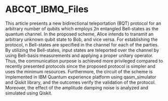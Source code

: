 # ABCQT_IBMQ_Files
This article presents a new bidirectional teleportation (BQT) protocol for an arbitrary number of qubits which employs 2n entangled Bell-states as the quantum channel. In the proposed scheme, Alice intends to transmit an arbitrary unknown qubit state to Bob, and vice versa. For establishing the protocol, n Bell-states are specified in the channel for each of the parties. By utilizing the Bell-states, input states are teleported over the channel by using Bell-basis measurements and applying a proper unitary operator. Thus, the communication purpose is achieved more privileged compared to recently presented protocols since the proposed protocol is simpler and uses the minimum resources. Furthermore, the circuit of the scheme is implemented in IBM Quantum experience platform using qasm_simulator and Qiskit library, and the outcomes verify the validation of the protocol. Moreover, the effect of the amplitude damping noise is analyzed and simulated using Qiskit.
